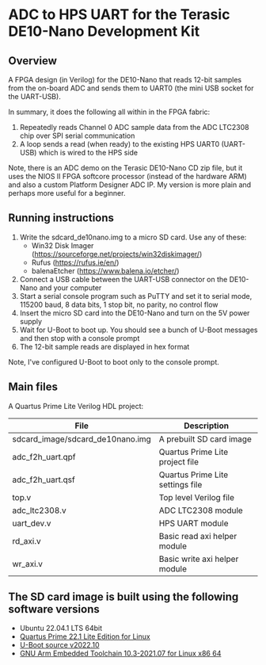 # ADC to HPS UART for the Terasic DE10-Nano Development Kit

## Overview

A FPGA design (in Verilog) for the DE10-Nano that reads 12-bit samples from the on-board ADC and sends them to UART0 (the mini USB socket for the UART-USB).

In summary, it does the following all within in the FPGA fabric:
1. Repeatedly reads Channel 0 ADC sample data from the ADC LTC2308 chip over SPI serial communication
2. A loop sends a read (when ready) to the existing HPS UART0 (UART-USB) which is wired to the HPS side

Note, there is an ADC demo on the Terasic DE10-Nano CD zip file, but it uses the NIOS II FPGA softcore processor (instead of the hardware ARM) and also a custom Platform Designer ADC IP.  My version is more plain and perhaps more useful for a beginner.

## Running instructions

1. Write the sdcard_de10nano.img to a micro SD card.  Use any of these:
   - Win32 Disk Imager (https://sourceforge.net/projects/win32diskimager/)
   - Rufus (https://rufus.ie/en/)
   - balenaEtcher (https://www.balena.io/etcher/)
2. Connect a USB cable between the UART-USB connector on the DE10-Nano and your computer
3. Start a serial console program such as PuTTY and set it to serial mode, 115200 baud, 8 data bits, 1 stop bit, no parity, no control flow
4. Insert the micro SD card into the DE10-Nano and turn on the 5V power supply
5. Wait for U-Boot to boot up.  You should see a bunch of U-Boot messages and then stop with a console prompt
6. The 12-bit sample reads are displayed in hex format

Note, I've configured U-Boot to boot only to the console prompt.

## Main files

A Quartus Prime Lite Verilog HDL project:

| File                             | Description                                         |
| -------------------------------- | --------------------------------------------------- |
| sdcard_image/sdcard_de10nano.img | A prebuilt SD card image                            |
| adc_f2h_uart.qpf                 | Quartus Prime Lite project file                     |
| adc_f2h_uart.qsf                 | Quartus Prime Lite settings file                    |
| top.v                            | Top level Verilog file                              |
| adc_ltc2308.v                    | ADC LTC2308 module                                  |
| uart_dev.v                       | HPS UART module                                     |
| rd_axi.v                         | Basic read axi helper module                        |
| wr_axi.v                         | Basic write axi helper module                       |

## The SD card image is built using the following software versions

- Ubuntu 22.04.1 LTS 64bit
- [Quartus Prime 22.1 Lite Edition for Linux](https://www.intel.co.uk/content/www/uk/en/software/programmable/quartus-prime/download.html)
- [U-Boot source v2022.10](https://github.com/u-boot/u-boot/tree/v2022.10)
- [GNU Arm Embedded Toolchain 10.3-2021.07 for Linux x86 64](https://developer.arm.com/tools-and-software/open-source-software/developer-tools/gnu-toolchain/gnu-a/downloads)
